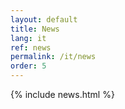```yaml
---
layout: default
title: News
lang: it
ref: news
permalink: /it/news
order: 5
---
```


<main class="container my-5" markdown="1">
    {% include news.html %}
</main>
